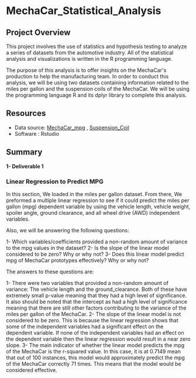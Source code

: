 # MechaCar_Statistical_Analysis

## Project Overview

This project involves the use of statistics and hypothesis testing to analyze a series of datasets from the automotive industry.
All of the statistical analysis and visualizations is written in the R programming language.

The purpose of this analysis is to offer insights on the MechaCar's production to help the manufacturing team. In order to conduct this analysis, we will be using two datasets containing information related to the miles per gallon and the suspension coils of the MechaCar. We will be using the programming language R and its dplyr library to complete this analysis.


## Resources
- Data source: [MechaCar_mpg](/Resources/MechaCar_mpg.csv) , [Suspension_Coil](/Resources/Suspension_Coil.csv)
- Software : Rstudio

## Summary 

**1- Deliverable 1**

  ### Linear Regression to Predict MPG
  
In this section, We loaded in the miles per gallon dataset. From there, We preformed a multiple linear regression to see if it could predict the miles per gallon (mpg) dependent variable by using the vehicle length, vehicle weight, spoiler angle, ground clearance, and all wheel drive (AWD) independent variables.

Also, we will be answering the following questions:

1- Which variables/coefficients provided a non-random amount of variance to the mpg values in the dataset?
2- Is the slope of the linear model considered to be zero? Why or why not?
3- Does this linear model predict mpg of MechaCar prototypes effectively? Why or why not?
 
 
 The answers to these questions are:

1- There were two variables that provided a non-random amount of variance: The vehicle length and the ground_clearance. Both of these have extremely small p-value meaning that they had a high level of significance. It also should be noted that the intercept as had a high level of significance meaning that there are still other factors contributing to the variance of the miles per gallon of the MechaCar.
2- The slope of the linear model is not considered to be zero. This is because the linear regression shows that some of the independent variables had a significant effect on the dependent variable. If none of the independent variables had an effect on the dependent variable then the linear regression would result in a near zero slope.
3- The main indicator of whether the linear model predicts the mpg of the MechaCar is the r-squared value. In this case, it is at 0.7149 mean that out of 100 instances, this model would approximately predict the mpg of the MechaCar correctly 71 times. This means that the model would be considered effective.
